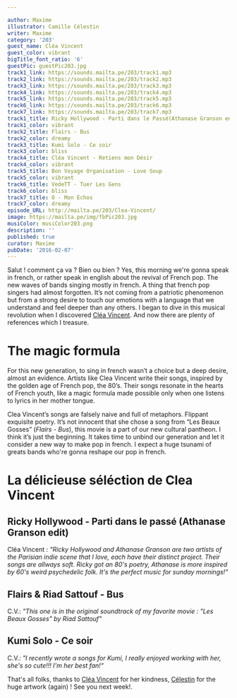 ```yaml
---

author: Maxime
illustrator: Camille Célestin
writer: Maxime
category: '203'
guest_name: Cléa Vincent
guest_color: vibrant
bigTitle_font_ratio: '6'
guestPic: guestPic203.jpg
track1_link: https://sounds.mailta.pe/203/track1.mp3
track2_link: https://sounds.mailta.pe/203/track2.mp3
track3_link: https://sounds.mailta.pe/203/track3.mp3
track4_link: https://sounds.mailta.pe/203/track4.mp3
track5_link: https://sounds.mailta.pe/203/track5.mp3
track6_link: https://sounds.mailta.pe/203/track6.mp3
track7_link: https://sounds.mailta.pe/203/track7.mp3
track1_title: Ricky Hollywood - Parti dans le Passé(Athanase Granson edit)
track1_color: vibrant
track2_title: Flairs - Bus
track2_color: dreamy
track3_title: Kumi Solo - Ce soir
track3_color: bliss
track4_title: Cléa Vincent - Retiens mon Désir
track4_color: vibrant
track5_title: Bon Voyage Organisation - Love Soup
track5_color: vibrant
track6_title: VedeTT - Tuer Les Gens
track6_color: bliss
track7_title: O - Mon Echos
track7_color: dreamy
episode_URL: http://mailta.pe/203/Clea-Vincent/
image: https://mailta.pe/img/fbPic203.jpg
musiColor: musiColor203.png
description: ''
published: true
curator: Maxime
pubDate: '2016-02-07'
---
```






Salut ! comment ça va ? Bien ou bien ? Yes, this morning we're gonna speak in french, or rather speak in english about the revival of French pop. The new waves of bands singing mostly in french. A thing that french pop singers had almost forgotten. It’s not coming from a patriotic phenomenon but from a strong desire to touch our emotions with a language that we understand and feel deeper than any others. I began to dive in this musical revolution when I discovered [Cléa Vincent](https://www.facebook.com/cleavincentmusic/?fref=ts). And now there are plenty of references which I treasure. 

# The magic formula

For this new generation, to sing in french wasn’t a choice but a deep desire, almost an evidence. Artists like Clea Vincent write their songs, inspired by the golden age of French pop, the 80’s. Their songs resonate in the hearts of French youth, like a magic formula made possible only when one listens to lyrics in her mother tongue.

Clea Vincent’s songs are falsely naive and full of metaphors. Flippant exquisite poetry. It’s not innocent that she chose a song from “Les Beaux Gosses” (_Flairs - Bus_), this movie is a part of our new cultural pantheon. I think it’s just the beginning. It takes time to unbind our generation and let it consider a new way to make pop in french. I expect a huge tsunami of greats bands who're gonna reshape our pop in french.


# La délicieuse séléction de Clea Vincent
 
## Ricky Hollywood - Parti dans le passé (Athanase Granson edit)
Cléa Vincent : _"Ricky Hollywood and Athanase Granson are two artists of the Parisian indie scene that I love, each have their distinct project. Their songs are allways soft. Ricky got an 80's poetry, Athanase is more inspired by 60's weird psychedelic folk. It's the perfect music for sunday mornings!"_

## Flairs & Riad Sattouf - Bus
C.V.: _"This one is in the original soundtrack of my favorite movie : "Les Beaux Gosses" by Riad Sattouf"_

## Kumi Solo - Ce soir
C.V.: _"I recently wrote a songs for Kumi, I really enjoyed working with her, she's so cute!!! I'm her best fan!“_
 

That's all folks, thanks to [Cléa Vincent](https://www.facebook.com/cleavincentmusic/?fref=ts) for her kindness, [Célestin](https://www.facebook.com/slipontherock/) for the huge artwork (again) ! See you next week!.
